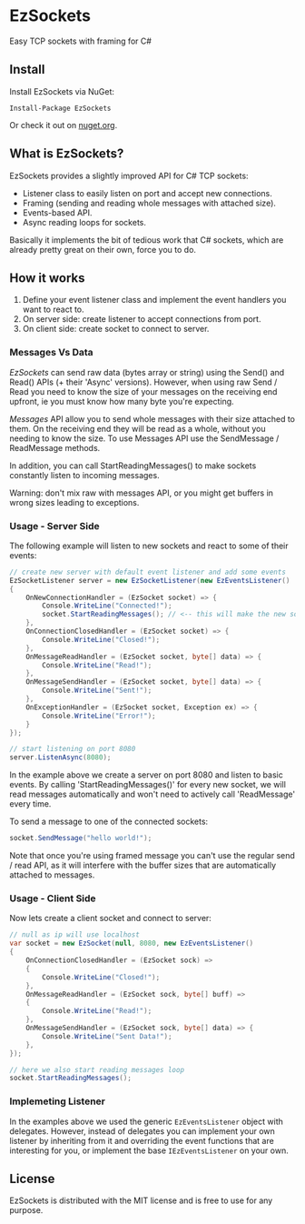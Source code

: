 # EzSockets
Easy TCP sockets with framing for C#

## Install

Install EzSockets via NuGet:

```
Install-Package EzSockets
```

Or check it out on [nuget.org](https://www.nuget.org/packages/EzSockets/).


## What is EzSockets?

EzSockets provides a slightly improved API for C# TCP sockets:

- Listener class to easily listen on port and accept new connections.
- Framing (sending and reading whole messages with attached size).
- Events-based API.
- Async reading loops for sockets.

Basically it implements the bit of tedious work that C# sockets, which are already pretty great on their own, force you to do.

## How it works

1. Define your event listener class and implement the event handlers you want to react to.
2. On server side: create listener to accept connections from port.
3. On client side: create socket to connect to server.

### Messages Vs Data

*EzSockets* can send raw data (bytes array or string) using the Send() and Read() APIs (+ their 'Async' versions).
However, when using raw Send / Read you need to know the size of your messages on the receiving end upfront, ie you must know how many byte you're expecting.

*Messages* API allow you to send whole messages with their size attached to them. On the receiving end they will be read as a whole, without you needing to know the size.
To use Messages API use the SendMessage / ReadMessage methods.

In addition, you can call StartReadingMessages() to make sockets constantly listen to incoming messages.

Warning: don't mix raw with messages API, or you might get buffers in wrong sizes leading to exceptions.

### Usage - Server Side

The following example will listen to new sockets and react to some of their events:

```cs
// create new server with default event listener and add some events
EzSocketListener server = new EzSocketListener(new EzEventsListener()
{
	OnNewConnectionHandler = (EzSocket socket) => {
		Console.WriteLine("Connected!");
		socket.StartReadingMessages(); // <-- this will make the new socket listen to incoming framed messages.
	},
	OnConnectionClosedHandler = (EzSocket socket) => {
		Console.WriteLine("Closed!");
	},
	OnMessageReadHandler = (EzSocket socket, byte[] data) => {
		Console.WriteLine("Read!");
	},
	OnMessageSendHandler = (EzSocket socket, byte[] data) => {
		Console.WriteLine("Sent!");
	},
	OnExceptionHandler = (EzSocket socket, Exception ex) => {
		Console.WriteLine("Error!");
	}
});

// start listening on port 8080
server.ListenAsync(8080);
```

In the example above we create a server on port 8080 and listen to basic events.
By calling 'StartReadingMessages()' for every new socket, we will read messages automatically and won't need to actively call 'ReadMessage' every time.

To send a message to one of the connected sockets:

```cs
socket.SendMessage("hello world!");
```

Note that once you're using framed message you can't use the regular send / read API, as it will interfere with the buffer sizes that are automatically attached to messages.

### Usage - Client Side

Now lets create a client socket and connect to server:

```cs
// null as ip will use localhost
var socket = new EzSocket(null, 8080, new EzEventsListener()
{
	OnConnectionClosedHandler = (EzSocket sock) =>
	{
		Console.WriteLine("Closed!");
	},
	OnMessageReadHandler = (EzSocket sock, byte[] buff) =>
	{
		Console.WriteLine("Read!");
	},
	OnMessageSendHandler = (EzSocket sock, byte[] data) => {
		Console.WriteLine("Sent Data!");
	},
});

// here we also start reading messages loop
socket.StartReadingMessages();
```

### Implemeting Listener

In the examples above we used the generic `EzEventsListener` object with delegates. 
However, instead of delegates you can implement your own listener by inheriting from it and overriding the event functions that are interesting for you, or implement the base `IEzEventsListener` on your own.

## License

EzSockets is distributed with the MIT license and is free to use for any purpose.